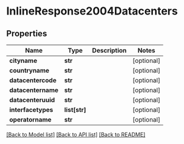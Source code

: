 # InlineResponse2004Datacenters

## Properties
Name | Type | Description | Notes
------------ | ------------- | ------------- | -------------
**cityname** | **str** |  | [optional] 
**countryname** | **str** |  | [optional] 
**datacentercode** | **str** |  | [optional] 
**datacentername** | **str** |  | [optional] 
**datacenteruuid** | **str** |  | [optional] 
**interfacetypes** | **list[str]** |  | [optional] 
**operatorname** | **str** |  | [optional] 

[[Back to Model list]](../README.md#documentation-for-models) [[Back to API list]](../README.md#documentation-for-api-endpoints) [[Back to README]](../README.md)


